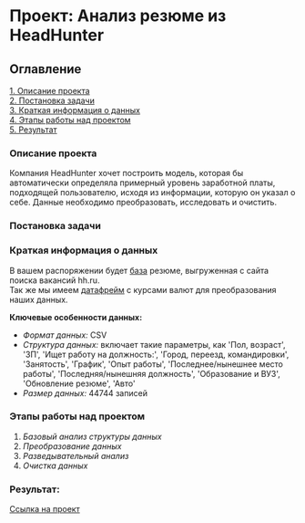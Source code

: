 # Проект: Анализ резюме из HeadHunter

## Оглавление  
[1. Описание проекта](#описание-проекта)  
[2. Постановка задачи](#постановка-задачи)  
[3. Краткая информация о данных](#краткая-информация-о-данных)  
[4. Этапы работы над проектом](#этапы-работы-над-проектом)  
[5. Результат](#результат)

### Описание проекта    
Компания HeadHunter хочет построить модель, которая бы автоматически определяла примерный уровень заработной платы, подходящей пользователю, исходя из информации, которую он указал о себе. Данные необходимо преобразовать, исследовать и очистить.

### Постановка задачи

### Краткая информация о данных
В вашем распоряжении будет [база](https://drive.google.com/file/d/1qADClpYKQpwueIzTmVQW9VgEVVKYTNui/view?usp=share_link) резюме, выгруженная с сайта поиска вакансий hh.ru. \
Так же мы имеем [датафрейм](https://drive.google.com/file/d/12IXq23r798BN-A1EdFEqsCv2dGaQZ5YB/view?usp=share_link) с курсами валют для преобразования наших данных.

**Ключевые особенности данных:**

* *Формат данных:* CSV
* *Структура данных:* включает такие параметры, как 'Пол, возраст', 'ЗП', 'Ищет работу на должность:',
       'Город, переезд, командировки', 'Занятость', 'График', 'Опыт работы',
       'Последнее/нынешнее место работы', 'Последняя/нынешняя должность',
       'Образование и ВУЗ', 'Обновление резюме', 'Авто'
* *Размер данных:* 44744 записей

### Этапы работы над проектом
 1. *Базовый анализ структуры данных*
 2. *Преобразование данных*
 3. *Разведывательный анализ*
 4. *Очистка данных*

### Результат:
[Ссылка на проект](https://github.com/postvlone/hh_project/blob/main/hhru_project.ipynb)